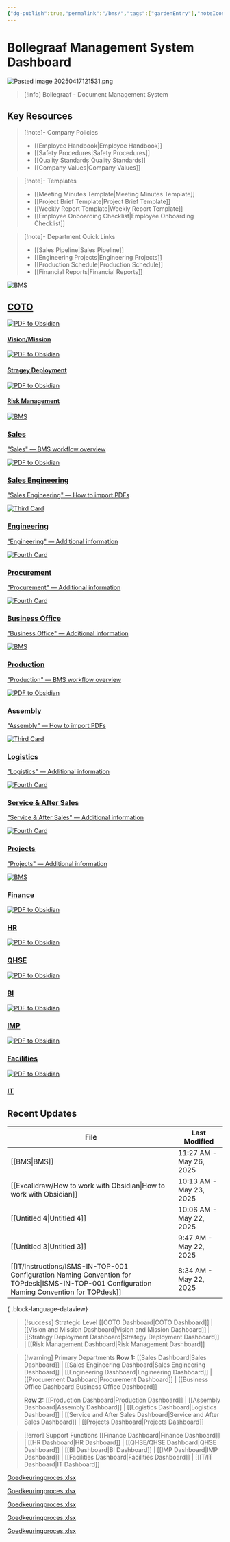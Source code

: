 ```yaml
---
{"dg-publish":true,"permalink":"/bms/","tags":["gardenEntry"],"noteIcon":"1"}
---
```


# Bollegraaf Management System Dashboard


![Pasted image 20250417121531.png](/img/user/attachments/Pasted%20image%2020250417121531.png)


> [!info] Bollegraaf - Document Management System
## Key Resources

> [!note]- Company Policies
> 
> - [[Employee Handbook\|Employee Handbook]]
> - [[Safety Procedures\|Safety Procedures]]
> - [[Quality Standards\|Quality Standards]]
> - [[Company Values\|Company Values]]

> [!note]- Templates
> 
> - [[Meeting Minutes Template\|Meeting Minutes Template]]
> - [[Project Brief Template\|Project Brief Template]]
> - [[Weekly Report Template\|Weekly Report Template]]
> - [[Employee Onboarding Checklist\|Employee Onboarding Checklist]]

> [!note]- Department Quick Links
> 
> - [[Sales Pipeline\|Sales Pipeline]]
> - [[Engineering Projects\|Engineering Projects]]
> - [[Production Schedule\|Production Schedule]]
> - [[Financial Reports\|Financial Reports]]
<div class="flashcard-grid grid-4">
  <div class="flashcard theme-blue">
    <a href="/BMS">
      <div class="flashcard-image">
        <img src="/img/OfficeBollegraaf.png" alt="BMS">
      </div>
      <div class="flashcard-content">
        <h2>COTO</h2>
        <p></p>
      </div>
    </a>
  </div>
  
  <div class="flashcard theme-blue">
    <a href="/PDF-to-Obsidian">
      <div class="flashcard-image">
        <img src="/img/BRS_Shield.png" alt="PDF to Obsidian">
      </div>
      <div class="flashcard-content">
        <h4>Vision/Mission</h4>
        <p></p>
      </div>
    </a>
  </div>
  
  <div class="flashcard theme-blue">
    <a href="/PDF-to-Obsidian">
      <div class="flashcard-image">
        <img src="/img/BRS_Shield.png" alt="PDF to Obsidian">
      </div>
      <div class="flashcard-content">
        <h4>Stragey Deployment</h4>
        <p></p>
      </div>
    </a>
  </div>
  
  <div class="flashcard theme-blue">
    <a href="/PDF-to-Obsidian">
      <div class="flashcard-image">
        <img src="/img/BRS_Shield.png" alt="PDF to Obsidian">
      </div>
      <div class="flashcard-content">
        <h4>Risk Management</h4>
        <p></p>
      </div>
    </a>
  </div>
</div>


<div class="flashcard-grid grid-10">
  <div class="flashcard theme-orange">
    <a href="/BMS">
      <div class="flashcard-image">
        <img 
        src="/img/OfficeBollegraaf.png" 
        alt="BMS">
      </div>
      <div class="flashcard-content">
        <h3>Sales</h3>
        <p>"Sales" — BMS workflow overview</p>
      </div>
    </a>
  </div>
  <div class="flashcard theme-orange">
    <a href="/PDF-to-Obsidian">
      <div class="flashcard-image">
        <img src="/img/BRS_Shield.png" alt="PDF to Obsidian">
      </div>
      <div class="flashcard-content">
        <h3>Sales Engineering</h3>
        <p>"Sales Engineering" — How to import PDFs</p>
      </div>
    </a>
  </div>
  <div class="flashcard theme-orange">
    <a href="/Your-Third-Link">
      <div class="flashcard-image">
        <img src="/img/Your-Third-Image.png" alt="Third Card">
      </div>
      <div class="flashcard-content">
        <h3>Engineering</h3>
        <p>"Engineering" — Additional information</p>
      </div>
    </a>
  </div>
  <div class="flashcard theme-orange">
    <a href="/Your-Fourth-Link">
      <div class="flashcard-image">
        <img src="/img/Your-Fourth-Image.png" alt="Fourth Card">
      </div>
      <div class="flashcard-content">
        <h3>Procurement</h3>
        <p>"Procurement" — Additional information</p>
      </div>
    </a>
  </div>
    <div class="flashcard theme-orange">
    <a href="/Your-Fourth-Link">
      <div class="flashcard-image">
        <img src="/img/Your-Fourth-Image.png" alt="Fourth Card">
      </div>
      <div class="flashcard-content">
        <h3>Business Office</h3>
        <p>"Business Office" — Additional information</p>
      </div>
    </a>
  </div>
  <div class="flashcard theme-orange">
    <a href="/BMS">
      <div class="flashcard-image">
        <img 
        src="/img/OfficeBollegraaf.png" 
        alt="BMS">
      </div>
      <div class="flashcard-content">
        <h3>Production</h3>
        <p>"Production" — BMS workflow overview</p>
      </div>
    </a>
  </div>
  <div class="flashcard theme-orange">
    <a href="/PDF-to-Obsidian">
      <div class="flashcard-image">
        <img src="/img/BRS_Shield.png" alt="PDF to Obsidian">
      </div>
      <div class="flashcard-content">
        <h3>Assembly</h3>
        <p>"Assembly" — How to import PDFs</p>
      </div>
    </a>
  </div>
  <div class="flashcard theme-orange">
    <a href="/Your-Third-Link">
      <div class="flashcard-image">
        <img src="/img/Your-Third-Image.png" alt="Third Card">
      </div>
      <div class="flashcard-content">
        <h3>Logistics</h3>
        <p>"Logistics" — Additional information</p>
      </div>
    </a>
  </div>
  <div class="flashcard theme-orange">
    <a href="/Your-Fourth-Link">
      <div class="flashcard-image">
        <img src="/img/Your-Fourth-Image.png" alt="Fourth Card">
      </div>
      <div class="flashcard-content">
        <h3>Service & After Sales</h3>
        <p>"Service & After Sales" — Additional information</p>
      </div>
    </a>
  </div>
    <div class="flashcard theme-orange">
    <a href="/Your-Fourth-Link">
      <div class="flashcard-image">
        <img src="/img/Your-Fourth-Image.png" alt="Fourth Card">
      </div>
      <div class="flashcard-content">
        <h3>Projects</h3>
        <p>"Projects" — Additional information</p>
      </div>
    </a>
  </div>
</div>



<div class="flashcard-grid grid-7">
  <div class="flashcard theme-red">
    <a href="/BMS">
      <div class="flashcard-image">
        <img src="/img/OfficeBollegraaf.png" alt="BMS">
      </div>
      <div class="flashcard-content">
        <h3>Finance</h3>
        <p></p>
      </div>
    </a>
  </div>
  
  <div class="flashcard theme-red">
    <a href="/PDF-to-Obsidian">
      <div class="flashcard-image">
        <img src="/img/BRS_Shield.png" alt="PDF to Obsidian">
      </div>
      <div class="flashcard-content">
        <h3>HR</h3>
        <p></p>
      </div>
    </a>
  </div>
  
  <div class="flashcard theme-red">
    <a href="/PDF-to-Obsidian">
      <div class="flashcard-image">
        <img src="/img/BRS_Shield.png" alt="PDF to Obsidian">
      </div>
      <div class="flashcard-content">
        <h3>QHSE</h3>
        <p></p>
      </div>
    </a>
  </div>
  
  <div class="flashcard theme-red">
    <a href="/PDF-to-Obsidian">
      <div class="flashcard-image">
        <img src="/img/BRS_Shield.png" alt="PDF to Obsidian">
      </div>
      <div class="flashcard-content">
        <h3>BI</h3>
        <p></p>
      </div>
    </a>
  </div>
    <div class="flashcard theme-red">
    <a href="/PDF-to-Obsidian">
      <div class="flashcard-image">
        <img src="/img/BRS_Shield.png" alt="PDF to Obsidian">
      </div>
      <div class="flashcard-content">
        <h3>IMP</h3>
        <p></p>
      </div>
    </a>
  </div>
    <div class="flashcard theme-red">
    <a href="/PDF-to-Obsidian">
      <div class="flashcard-image">
        <img src="/img/BRS_Shield.png" alt="PDF to Obsidian">
      </div>
      <div class="flashcard-content">
        <h3>Facilities</h3>
        <p></p>
      </div>
    </a>
  </div>
    <div class="flashcard theme-red">
    <a href="/PDF-to-Obsidian">
      <div class="flashcard-image">
        <img src="/img/BRS_Shield.png" alt="PDF to Obsidian">
      </div>
      <div class="flashcard-content">
        <h3>IT</h3>
        <p></p>
      </div>
    </a>
  </div>
</div>

## Recent Updates
| File                                                                                                                                            | Last Modified           |
| ----------------------------------------------------------------------------------------------------------------------------------------------- | ----------------------- |
| [[BMS\|BMS]]                                                                                                                                 | 11:27 AM - May 26, 2025 |
| [[Excalidraw/How to work with Obsidian\|How to work with Obsidian]]                                                                          | 10:13 AM - May 23, 2025 |
| [[Untitled 4\|Untitled 4]]                                                                                                                   | 10:06 AM - May 22, 2025 |
| [[Untitled 3\|Untitled 3]]                                                                                                                   | 9:47 AM - May 22, 2025  |
| [[IT/Instructions/ISMS-IN-TOP-001 Configuration Naming Convention for TOPdesk\|ISMS-IN-TOP-001 Configuration Naming Convention for TOPdesk]] | 8:34 AM - May 22, 2025  |

{ .block-language-dataview}


> [!success] Strategic Level [[COTO Dashboard\|COTO Dashboard]] | [[Vision and Mission Dashboard\|Vision and Mission Dashboard]] | [[Strategy Deployment Dashboard\|Strategy Deployment Dashboard]] | [[Risk Management Dashboard\|Risk Management Dashboard]]

> [!warning] Primary Departments **Row 1:** [[Sales Dashboard\|Sales Dashboard]] | [[Sales Engineering Dashboard\|Sales Engineering Dashboard]] | [[Engineering Dashboard\|Engineering Dashboard]] | [[Procurement Dashboard\|Procurement Dashboard]] | [[Business Office Dashboard\|Business Office Dashboard]]
> 
> **Row 2:** [[Production Dashboard\|Production Dashboard]] | [[Assembly Dashboard\|Assembly Dashboard]] | [[Logistics Dashboard\|Logistics Dashboard]] | [[Service and After Sales Dashboard\|Service and After Sales Dashboard]] | [[Projects Dashboard\|Projects Dashboard]]

> [!error] Support Functions [[Finance Dashboard\|Finance Dashboard]] | [[HR Dashboard\|HR Dashboard]] | [[QHSE/QHSE Dashboard\|QHSE Dashboard]] | [[BI Dashboard\|BI Dashboard]] | [[IMP Dashboard\|IMP Dashboard]] | [[Facilities Dashboard\|Facilities Dashboard]] | [[IT/IT Dashboard\|IT Dashboard]]


[Goedkeuringproces.xlsx](/localfiles/Z:/BMS/Goedkeuringproces.xlsx)

[Goedkeuringproces.xlsx](file:///Z:/BMS/Goedkeuringproces.xlsx)

[Goedkeuringproces.xlsx]({{localfile:Z:/BMS/Goedkeuringproces.xlsx}})

<a href="file:///Z:/BMS/Goedkeuringproces.xlsx" target="_blank">Goedkeuringproces.xlsx</a>

<a href="javascript:window.location='file:///Z:/BMS/Goedkeuringproces.xlsx'">Goedkeuringproces.xlsx</a>
